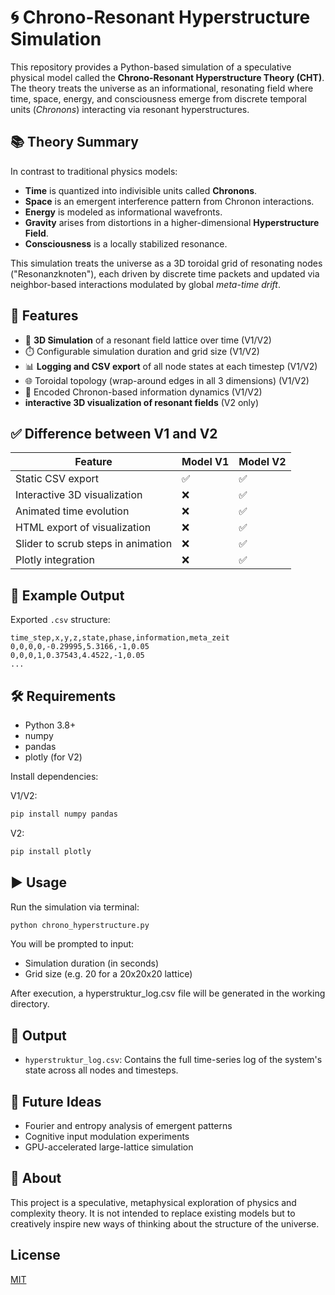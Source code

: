 
# 🌀 Chrono-Resonant Hyperstructure Simulation

This repository provides a Python-based simulation of a speculative physical model called the **Chrono-Resonant Hyperstructure Theory (CHT)**. The theory treats the universe as an informational, resonating field where time, space, energy, and consciousness emerge from discrete temporal units (*Chronons*) interacting via resonant hyperstructures.

## 📚 Theory Summary

In contrast to traditional physics models:

- **Time** is quantized into indivisible units called **Chronons**.
- **Space** is an emergent interference pattern from Chronon interactions.
- **Energy** is modeled as informational wavefronts.
- **Gravity** arises from distortions in a higher-dimensional **Hyperstructure Field**.
- **Consciousness** is a locally stabilized resonance.

This simulation treats the universe as a 3D toroidal grid of resonating nodes ("Resonanzknoten"), each driven by discrete time packets and updated via neighbor-based interactions modulated by global *meta-time drift*.

## 🚀 Features
- 🔁 **3D Simulation** of a resonant field lattice over time (V1/V2)
- ⏱️ Configurable simulation duration and grid size (V1/V2)
- 📊 **Logging and CSV export** of all node states at each timestep (V1/V2)
- 🌐 Toroidal topology (wrap-around edges in all 3 dimensions) (V1/V2)
- 🧠 Encoded Chronon-based information dynamics (V1/V2)
- **interactive 3D visualization of resonant fields** (V2 only)

## ✅ Difference between V1 and V2
| Feature                            | Model V1 | Model V2 |
| ---------------------------------- | -------- | -------- |
| Static CSV export                  | ✅        | ✅        |
| Interactive 3D visualization       | ❌        | ✅        |
| Animated time evolution            | ❌        | ✅        |
| HTML export of visualization       | ❌        | ✅        |
| Slider to scrub steps in animation | ❌        | ✅        |
| Plotly integration                 | ❌        | ✅        |


## 🧪 Example Output
Exported `.csv` structure:
```csv
time_step,x,y,z,state,phase,information,meta_zeit
0,0,0,0,-0.29995,5.3166,-1,0.05
0,0,0,1,0.37543,4.4522,-1,0.05
...
````
## 🛠️ Requirements

- Python 3.8+
- numpy
- pandas
- plotly (for V2)

Install dependencies:

V1/V2:
```bash
pip install numpy pandas
````
V2:
```bash
pip install plotly
````
## ▶️ Usage
Run the simulation via terminal:
```bash
python chrono_hyperstructure.py
````

You will be prompted to input:

- Simulation duration (in seconds)
- Grid size (e.g. 20 for a 20x20x20 lattice)

After execution, a hyperstruktur_log.csv file will be generated in the working directory.

## 📁 Output
- `hyperstruktur_log.csv`: Contains the full time-series log of the system's state across all nodes and timesteps.

## 🧠 Future Ideas
- Fourier and entropy analysis of emergent patterns
- Cognitive input modulation experiments
- GPU-accelerated large-lattice simulation

## 🙋 About
This project is a speculative, metaphysical exploration of physics and complexity theory. It is not intended to replace existing models but to creatively inspire new ways of thinking about the structure of the universe.

## License

[MIT](LICENSE)
